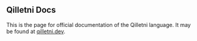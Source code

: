 ## Qilletni Docs

This is the page for official documentation of the Qilletni language. It may be found at [qilletni.dev](https://qilletni.dev).
